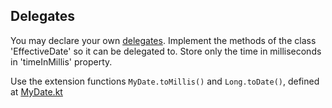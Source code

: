 ## Delegates

You may declare your own [delegates](https://kotlinlang.org/docs/reference/delegated-properties.html#property-delegate-requirements).
Implement the methods of the class 'EffectiveDate' so it can be delegated to.
Store only the time in milliseconds in 'timeInMillis' property.

Use the extension functions `MyDate.toMillis()` and `Long.toDate()`, defined at
[MyDate.kt](/#/Kotlin%20Koans/Properties/Delegates%20how%20it%20works/MyDate.kt)